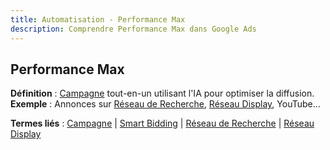 ```yaml
---
title: Automatisation - Performance Max
description: Comprendre Performance Max dans Google Ads
---
```


## Performance Max
**Définition** : [Campagne](/fr/structure/campaign) tout-en-un utilisant l'IA pour optimiser la diffusion.  
**Exemple** : Annonces sur [Réseau de Recherche](/fr/formats-networks/search-network), [Réseau Display](/fr/formats-networks/display-network), YouTube…

**Termes liés** : [Campagne](/fr/structure/campaign) | [Smart Bidding](/fr/automation/smart-bidding) | [Réseau de Recherche](/fr/formats-networks/search-network) | [Réseau Display](/fr/formats-networks/display-network)